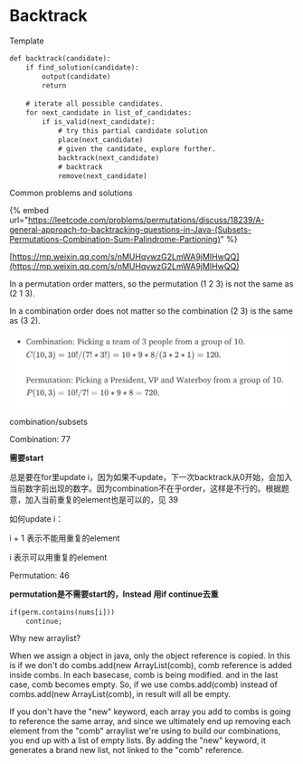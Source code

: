 # Backtrack

Template

```
def backtrack(candidate):
    if find_solution(candidate):
        output(candidate)
        return
    
    # iterate all possible candidates.
    for next_candidate in list_of_candidates:
        if is_valid(next_candidate):
            # try this partial candidate solution
            place(next_candidate)
            # given the candidate, explore further.
            backtrack(next_candidate)
            # backtrack
            remove(next_candidate)
```

Common problems and solutions

{% embed url="https://leetcode.com/problems/permutations/discuss/18239/A-general-approach-to-backtracking-questions-in-Java-(Subsets-Permutations-Combination-Sum-Palindrome-Partioning)" %}

[https://mp.weixin.qq.com/s/nMUHqvwzG2LmWA9jMIHwQQ](https://mp.weixin.qq.com/s/nMUHqvwzG2LmWA9jMIHwQQ)

In a permutation order matters, so the permutation (1 2 3) is not the same as (2 1 3).&#x20;

In a combination order does not matter so the combination (2 3) is the same as (3 2).

![](<../../.gitbook/assets/image (39) (2).png>)



combination/subsets

Combination: 77

**需要start**

总是要在for里update i，因为如果不update，下一次backtrack从0开始，会加入当前数字前出现的数字。因为combination不在乎order，这样是不行的。根据题意，加入当前重复的element也是可以的，见 39

如何update i：

i + 1 表示不能用重复的element

i 表示可以用重复的element





Permutation: 46

**permutation是不需要start的，Instead 用if continue去重**

```
if(perm.contains(nums[i]))
    continue;
```



Why new arraylist?

When we assign a object in java, only the object reference is copied. In this is if we don't do combs.add(new ArrayList(comb), comb reference is added inside combs. In each basecase, comb is being modified. and in the last case, comb becomes empty. So, if we use combs.add(comb) instead of combs.add(new ArrayList(comb), in result will all be empty.



If you don't have the "new" keyword, each array you add to combs is going to reference the same array, and since we ultimately end up removing each element from the "comb" arraylist we're using to build our combinations, you end up with a list of empty lists. By adding the "new" keyword, it generates a brand new list, not linked to the "comb" reference.
